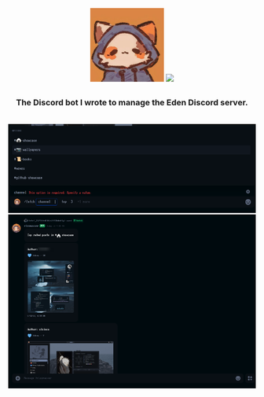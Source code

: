 <div align="center">
    <img src="./assets/rhbot.png" width=150, height=150 />
    <img src="https://readme-typing-svg.demolab.com/?font=Cartograph%20CF%20Italic&weight=700&size=56&duration=1000&pause=0&color=6791C9&background=000A0E&center=true&vCenter=true&width=400&height=150&repeat=false&lines=Edward">
</div>

##

<div align="center">
    <h3> The Discord bot I wrote to manage the Eden Discord server. </h2>
</div>
<br/>

<div align="center">
    <img src="./assets/show1.png" />
    <img src="./assets/show2.png" />
</div>
